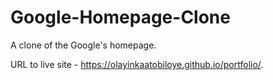 # Google-Homepage-Clone
A clone of the Google's homepage.

URL to live site - https://olayinkaatobiloye.github.io/portfolio/.
